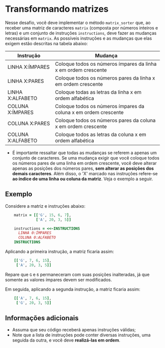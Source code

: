 # Transformando matrizes

Nesse desafio, você deve implementar o método `matrix_sorter` que, ao receber uma matriz de caracteres `matrix` (composta por números inteiros e letras) e um conjunto de instruções `instructions`, deve fazer as mudanças necessárias em `matrix`. As possíveis instruções e as mudanças que elas exigem estão descritas na tabela abaixo:

| Instrução         | Mudança |
| ----------------  | ----------- |
| LINHA X:ÍMPARES   | Coloque todos os números ímpares da linha x em ordem crescente       |
| LINHA X:PARES     | Coloque todos os números pares da linha x em ordem crescente    |
| LINHA X:ALFABETO  | Coloque todas as letras da linha x em ordem alfabética     |
| COLUNA X:ÍMPARES  | Coloque todos os números ímpares da coluna x em ordem crescente |
| COLUNA X:PARES    | Coloque todos os números pares da coluna x em ordem crescente  |
| COLUNA X:ALFABETO | Coloque todos as letras da coluna x em ordem alfabética  |

- É importante ressaltar que todas as mudanças se referem a apenas um conjunto de caracteres. Se uma mudança exigir que você coloque todos os números pares de uma linha em ordem crescente, você deve alterar apenas as posições dos números pares, **sem alterar as posições dos demais caracteres**. Além disso, o 'X' marcado nas instruções refere-se **ao índice de uma linha ou coluna da matriz**. Veja o exemplo a seguir.

## Exemplo

Considere a matriz e instruções abaixo:

```ruby
    matrix = [['G', 15, 6, 7],
              ['A', 20, 3, 5]]

    instructions = <<~INSTRUCTIONS
      LINHA 0:ÍMPARES
      COLUNA 0:ALFABETO
    INSTRUCTIONS
```

Aplicando a primeira instrução, a matriz ficaria assim:

```ruby
    [['G', 7, 6, 15],
     ['A', 20, 3, 5]]
```

Repare que `G` e `6` permaneceram com suas posições inalteradas, já que somente
as valores ímpares devem ser modificados.

Em seguida, aplicando a segunda instrução, a matriz ficaria assim:

```ruby
    [['A', 7, 6, 15],
     ['G', 20, 3, 5]]
```

## Informações adicionais

- Assuma que seu código receberá apenas instruções válidas;
- Note que a lista de instruções pode conter diversas instruções, uma seguida da outra, e você deve **realizá-las em ordem**.
